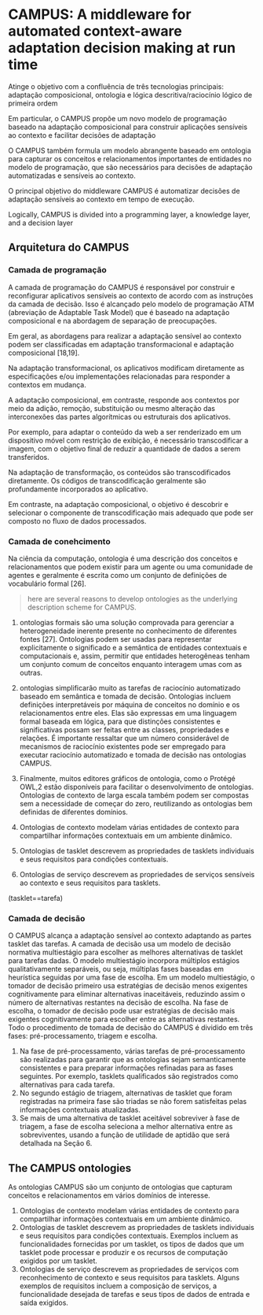 # CAMPUS: A middleware for automated context-aware adaptation decision making at run time

Atinge o objetivo com a confluência de três tecnologias principais: adaptação composicional, ontologia e lógica descritiva/raciocínio lógico de primeira ordem

Em particular, o CAMPUS propõe um novo modelo de programação baseado na adaptação composicional para construir aplicações sensíveis ao contexto e facilitar decisões de adaptação

O CAMPUS também formula um modelo abrangente baseado em ontologia para capturar os conceitos e relacionamentos importantes de entidades no modelo de programação, que são necessários para decisões de adaptação automatizadas e sensíveis ao contexto.

O principal objetivo do middleware CAMPUS é automatizar decisões de adaptação sensíveis ao contexto em tempo de execução.

Logically, CAMPUS is divided into a programming layer, a knowledge layer, and a decision layer

## Arquitetura do CAMPUS

### Camada de programação

A camada de programação do CAMPUS é responsável por construir e reconfigurar aplicativos sensíveis ao contexto de acordo com as instruções da camada de decisão. Isso é alcançado pelo modelo de programação ATM (abreviação de Adaptable Task Model) que é baseado na adaptação composicional e na abordagem de separação de preocupações.

Em geral, as abordagens para realizar a adaptação sensível ao contexto podem ser classificadas em adaptação transformacional e adaptação composicional [18,19].

Na adaptação transformacional, os aplicativos modificam diretamente as especificações e/ou implementações relacionadas para responder a contextos em mudança.

A adaptação composicional, em contraste, responde aos contextos por meio da adição, remoção, substituição ou mesmo alteração das interconexões das partes algorítmicas ou estruturais dos aplicativos.

Por exemplo, para adaptar o conteúdo da web a ser renderizado em um dispositivo móvel com restrição de exibição, é necessário transcodificar a imagem, com o objetivo final de reduzir a quantidade de dados a serem transferidos.

Na adaptação de transformação, os conteúdos são transcodificados diretamente. Os códigos de transcodificação geralmente são profundamente incorporados ao aplicativo.

Em contraste, na adaptação composicional, o objetivo é descobrir e selecionar o componente de transcodificação mais adequado que pode ser composto no fluxo de dados processados.

### Camada de conehcimento

Na ciência da computação, ontologia é uma descrição dos conceitos e relacionamentos que podem existir para um agente ou uma comunidade de agentes e geralmente é escrita como um conjunto de definições de vocabulário formal [26].

> here are several reasons to develop ontologies as the underlying description scheme for CAMPUS.

1. ontologias formais são uma solução comprovada para gerenciar a heterogeneidade inerente presente no conhecimento de diferentes fontes [27]. Ontologias podem ser usadas para representar explicitamente o significado e a semântica de entidades contextuais e computacionais e, assim, permitir que entidades heterogêneas tenham um conjunto comum de conceitos enquanto interagem umas com as outras.
2. ontologias simplificarão muito as tarefas de raciocínio automatizado baseado em semântica e tomada de decisão. Ontologias incluem definições interpretáveis ​​por máquina de conceitos no domínio e os relacionamentos entre eles. Elas são expressas em uma linguagem formal baseada em lógica, para que distinções consistentes e significativas possam ser feitas entre as classes, propriedades e relações. É importante ressaltar que um número considerável de mecanismos de raciocínio existentes pode ser empregado para executar raciocínio automatizado e tomada de decisão nas ontologias CAMPUS.
3. Finalmente, muitos editores gráficos de ontologia, como o Protégé OWL,2 estão disponíveis para facilitar o desenvolvimento de ontologias. Ontologias de contexto de larga escala também podem ser compostas sem a necessidade de começar do zero, reutilizando as ontologias bem definidas de diferentes domínios.



1. Ontologias de contexto modelam várias entidades de contexto para compartilhar informações contextuais em um ambiente dinâmico.
2. Ontologias de tasklet descrevem as propriedades de tasklets individuais e seus requisitos para condições contextuais.
3. Ontologias de serviço descrevem as propriedades de serviços sensíveis ao contexto e seus requisitos para tasklets.

(tasklet==tarefa)

### Camada de decisão

O CAMPUS alcança a adaptação sensível ao contexto adaptando as partes tasklet das tarefas. A camada de decisão usa um modelo de decisão normativa multiestágio para escolher as melhores alternativas de tasklet para tarefas dadas.
O modelo multiestágio incorpora múltiplos estágios qualitativamente separáveis, ou seja, múltiplas fases baseadas em heurística seguidas por uma fase de escolha. Em um modelo multiestágio, o tomador de decisão primeiro usa estratégias de decisão menos exigentes cognitivamente para eliminar alternativas inaceitáveis, reduzindo assim o número de alternativas restantes na decisão de escolha.
Na fase de escolha, o tomador de decisão pode usar estratégias de decisão mais exigentes cognitivamente para escolher entre as alternativas restantes. Todo o procedimento de tomada de decisão do CAMPUS é dividido em três fases: pré-processamento, triagem e escolha.

1. Na fase de pré-processamento, várias tarefas de pré-processamento são realizadas para garantir que as ontologias sejam semanticamente consistentes e para preparar informações refinadas para as fases seguintes. Por exemplo, tasklets qualificados são registrados como alternativas para cada tarefa.
2. No segundo estágio de triagem, alternativas de tasklet que foram registradas na primeira fase são triadas se não forem satisfeitas pelas informações contextuais atualizadas.
3. Se mais de uma alternativa de tasklet aceitável sobreviver à fase de triagem, a fase de escolha seleciona a melhor alternativa entre as sobreviventes, usando a função de utilidade de aptidão que será detalhada na Seção 6.

## The CAMPUS ontologies

As ontologias CAMPUS são um conjunto de ontologias que capturam conceitos e relacionamentos em vários domínios de interesse.

1. Ontologias de contexto modelam várias entidades de contexto para compartilhar informações contextuais em um ambiente dinâmico.
2. Ontologias de tasklet descrevem as propriedades de tasklets individuais e seus requisitos para condições contextuais. Exemplos incluem as funcionalidades fornecidas por um tasklet, os tipos de dados que um tasklet pode processar e produzir e os recursos de computação exigidos por um tasklet.
3. Ontologias de serviço descrevem as propriedades de serviços com reconhecimento de contexto e seus requisitos para tasklets. Alguns exemplos de requisitos incluem a composição de serviços, a funcionalidade desejada de tarefas e seus tipos de dados de entrada e saída exigidos.
